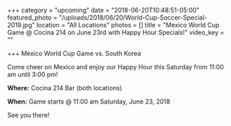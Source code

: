 +++
category = "upcoming"
date = "2018-06-20T10:48:51-05:00"
featured_photo = "/uploads/2018/06/20/World-Cup-Soccer-Special-2019.jpg"
location = "All Locations"
photos = []
title = "Mexico World Cup Game @ Cocina 214 on June 23rd with Happy Hour Specials!"
video_key = ""

+++
Mexico World Cup Game vs. South Korea

Come cheer on Mexico and enjoy our Happy Hour this Saturday from 11:00 am until 3:00 pm! 

**Where:** Cocina 214 Bar (both locations)

**When:** Game starts @ 11:00 am Saturday, June 23, 2018 

See you there!